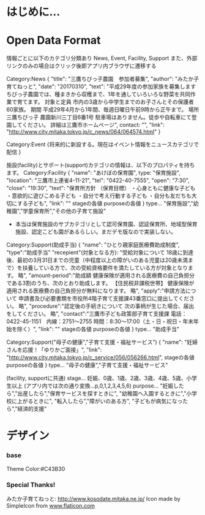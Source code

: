 # はじめに...



# Open Data Format
情報ごとに以下のカテゴリ分類あり
News, Event, Facility, Support
また、外部リンクのみの場合はクリック後即アプリ内ブラウザに遷移する

Category:News
{
  "title": "三鷹ちびっ子農園　参加者募集",
  "author": "みたか子育てねっと",
  "date": "20170310",
  "text": "平成29年度の参加家族を募集します  ちびっ子農園では、種まきから収穫まで、1年を通していろいろな野菜を共同作業で育てます。    対象と定員  市内の3歳から中学生までのお子さんとその保護者60家族。    期間  平成29年4月から1年間、毎週日曜日午前9時から正午まで。    場所  三鷹ちびっ子  農園新川三丁目6番1号  駐車場はありません。徒歩や自転車にて登園してください。    詳細は三鷹市ホームページ",
  contact: "",
  "link": "http://www.city.mitaka.tokyo.jp/c_news/064/064574.html"
}


Category:Event
{将来的に新設する。現在はイベント情報をニュースカテゴリで配信 }


施設(facility)とサポート(support)カテゴリの情報は、以下のプロパティを持ちます。
Category:Facility
{
  "name": "あけぼの保育園",
  type: "保育施設",
  "location": "三鷹市上連雀4-11-21",
  "tel": "0422-40-7555",
  "open": "7:30",
  "close": "19:30",
  "text": "保育所方針    （保育目標）  ・心身ともに健康な子ども  ・意欲的に遊びこめる子ども  ・自分で考え行動する子ども  ・自分も友だちも大切にする子ども",
  "link": ""
  stageの各値
  purposeの各値
}
type...
  "保育施設","幼稚園","学童保育所","その他の子育て施設"
* 本当は保育施設のサブカテゴリとして認可保育園、認証保育所、地域型保育施設、認定こども園があるらしい。まだデモ版なので実装しない。


Category:Support(助成手当)
  {
    "name": "ひとり親家庭医療費助成制度",
    "type":"助成手当"
    "recepient"(対象となる方): "受給対象について  18歳に到達後、最初の3月31日までの児童（中程度以上の障がいのある児童は20歳未満まで）を扶養している方で、次の受給資格要件を満たしている方が対象となります。 略",
    "amount-period":"助成額  健康保険が適用される医療費の自己負担分である3割のうち、次のとおり助成します。  【住民税非課税世帯】  健康保険が適用される医療費の自己負担分が無料になります。 略",
    "apply":"申請方法について  申請書及び必要書類を市役所4階子育て支援課43番窓口に提出してください。  略",
    "procedure":"認定後の手続きについて  次の事柄が生じた場合、届出をしてください。 略",
    "contact":"三鷹市子ども政策部子育て支援課  電話：0422-45-1151　内線：2751～2755  時間：8:30～17:00（土・日・祝日・年末年始を除く）",
    "link": ""
    stageの各値
    purposeの各値
  }
type...
  "助成手当"


Category:Support("母子の健康","子育て支援・福祉サービス")
{
  "name": "妊婦さんを応援！「ゆりかご面接」",
  "link": "http://www.city.mitaka.tokyo.jp/c_service/056/056266.html",
  stageの各値
  purposeの各値
}
type...
  "母子の健康","子育て支援・福祉サービス"


(facility, supportに共通)
stage...
  妊娠、0歳、1歳、2歳、3歳、4歳、5歳、小学生以上
  (アプリ内では次の通り変換...p,0,1,2,3,4,5,6)
purpose...
  "妊娠したら","出産したら","保育サービスを探すときに",
  "幼稚園へ入園するときに","小学校に上がるときに",
  "転入したら","障がいのある方",
  "子どもが病気になったら","経済的支援"



# デザイン
### base
Theme Color:#C43B30

### Special Thanks!
みたか子育てねっと:  http://www.kosodate.mitaka.ne.jp/
Icon made by SimpleIcon from www.flaticon.com
